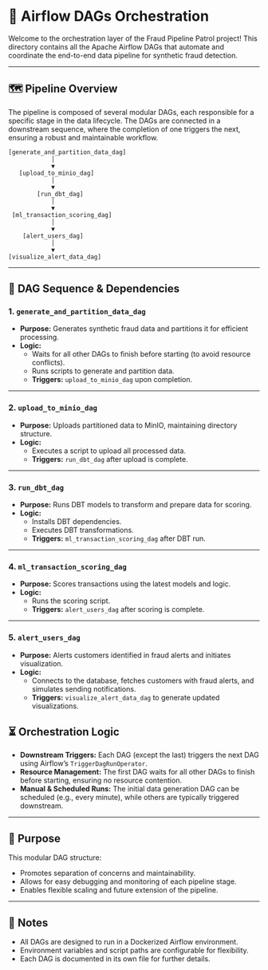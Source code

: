 # 🚦 Airflow DAGs Orchestration

Welcome to the orchestration layer of the Fraud Pipeline Patrol project!
This directory contains all the Apache Airflow DAGs that automate and coordinate the end-to-end data pipeline for synthetic fraud detection.

---

## 🗺️ Pipeline Overview

The pipeline is composed of several modular DAGs, each responsible for a specific stage in the data lifecycle. The DAGs are connected in a downstream sequence, where the completion of one triggers the next, ensuring a robust and maintainable workflow.

```
[generate_and_partition_data_dag]
            │
            ▼
   [upload_to_minio_dag]
            │
            ▼
        [run_dbt_dag]
            │
            ▼
 [ml_transaction_scoring_dag]
            │
            ▼
    [alert_users_dag]
            │
            ▼
[visualize_alert_data_dag]
```

---

## 🔄 DAG Sequence & Dependencies

### 1. `generate_and_partition_data_dag`
- **Purpose:** Generates synthetic fraud data and partitions it for efficient processing.
- **Logic:**
  - Waits for all other DAGs to finish before starting (to avoid resource conflicts).
  - Runs scripts to generate and partition data.
  - **Triggers:** `upload_to_minio_dag` upon completion.

---

### 2. `upload_to_minio_dag`
- **Purpose:** Uploads partitioned data to MinIO, maintaining directory structure.
- **Logic:**
  - Executes a script to upload all processed data.
  - **Triggers:** `run_dbt_dag` after upload is complete.

---

### 3. `run_dbt_dag`
- **Purpose:** Runs DBT models to transform and prepare data for scoring.
- **Logic:**
  - Installs DBT dependencies.
  - Executes DBT transformations.
  - **Triggers:** `ml_transaction_scoring_dag` after DBT run.

---

### 4. `ml_transaction_scoring_dag`
- **Purpose:** Scores transactions using the latest models and logic.
- **Logic:**
  - Runs the scoring script.
  - **Triggers:** `alert_users_dag` after scoring is complete.

---

### 5. `alert_users_dag`
- **Purpose:** Alerts customers identified in fraud alerts and initiates visualization.
- **Logic:**
  - Connects to the database, fetches customers with fraud alerts, and simulates sending notifications.
  - **Triggers:** `visualize_alert_data_dag` to generate updated visualizations.

## ⏳ Orchestration Logic

- **Downstream Triggers:** Each DAG (except the last) triggers the next DAG using Airflow’s `TriggerDagRunOperator`.
- **Resource Management:** The first DAG waits for all other DAGs to finish before starting, ensuring no resource contention.
- **Manual & Scheduled Runs:** The initial data generation DAG can be scheduled (e.g., every minute), while others are typically triggered downstream.

---

## 🎯 Purpose

This modular DAG structure:
- Promotes separation of concerns and maintainability.
- Allows for easy debugging and monitoring of each pipeline stage.
- Enables flexible scaling and future extension of the pipeline.

---


## 📝 Notes

- All DAGs are designed to run in a Dockerized Airflow environment.
- Environment variables and script paths are configurable for flexibility.
- Each DAG is documented in its own file for further details.
